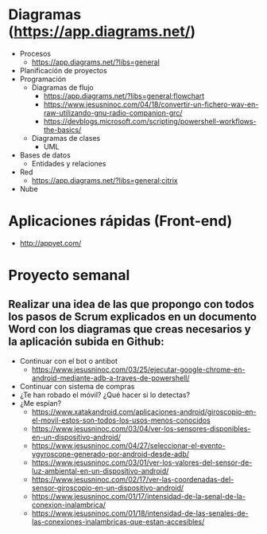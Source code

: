 # Diagramas (https://app.diagrams.net/)
- Procesos
  - https://app.diagrams.net/?libs=general
- Planificación de proyectos
- Programación
  - Diagramas de flujo
    - https://app.diagrams.net/?libs=general;flowchart
    - https://www.jesusninoc.com/04/18/convertir-un-fichero-wav-en-raw-utilizando-gnu-radio-companion-grc/
    - https://devblogs.microsoft.com/scripting/powershell-workflows-the-basics/
  - Diagramas de clases
    - UML
- Bases de datos
  - Entidades y relaciones
- Red
  - https://app.diagrams.net/?libs=general;citrix
- Nube

# Aplicaciones rápidas (Front-end)
* http://appyet.com/

# Proyecto semanal
## Realizar una idea de las que propongo con todos los pasos de Scrum explicados en un documento Word con los diagramas que creas necesarios y la aplicación subida en Github:
- Continuar con el bot o antibot
  - https://www.jesusninoc.com/03/25/ejecutar-google-chrome-en-android-mediante-adb-a-traves-de-powershell/
- Continuar con sistema de compras
- ¿Te han robado el móvil? ¿Qué hacer si lo detectas?
- ¿Me espían?
  - https://www.xatakandroid.com/aplicaciones-android/giroscopio-en-el-movil-estos-son-todos-los-usos-menos-conocidos
  - https://www.jesusninoc.com/03/04/ver-los-sensores-disponibles-en-un-dispositivo-android/
  - https://www.jesusninoc.com/04/27/seleccionar-el-evento-vgyroscope-generado-por-android-desde-adb/
  - https://www.jesusninoc.com/03/01/ver-los-valores-del-sensor-de-luz-ambiental-en-un-dispositivo-android/
  - https://www.jesusninoc.com/02/17/ver-las-coordenadas-del-sensor-giroscopio-en-un-dispositivo-android/
  - https://www.jesusninoc.com/01/17/intensidad-de-la-senal-de-la-conexion-inalambrica/
  - https://www.jesusninoc.com/01/18/intensidad-de-las-senales-de-las-conexiones-inalambricas-que-estan-accesibles/
